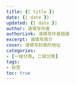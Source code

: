 ```yaml
---
title: {{ title }}
date: {{ date }}
updated: {{ date }}
author: 请填写作者
authorLink: 请填写作者链接
excerpt: 请填写简介
cover: 请填写封面的地址
categories:
- [一级分类, 二级分类]
tags:
- 标签
toc: true
---
```

